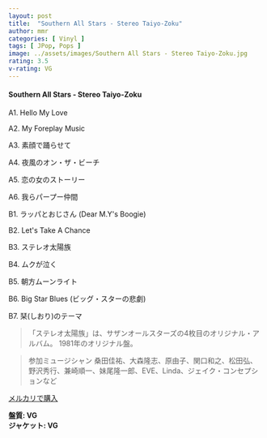 ```yaml
---
layout: post
title:  "Southern All Stars - Stereo Taiyo-Zoku"
author: mmr
categories: [ Vinyl ]
tags: [ JPop, Pops ]
image: ../assets/images/Southern All Stars - Stereo Taiyo-Zoku.jpg
rating: 3.5
v-rating: VG
---
```


#### Southern All Stars - Stereo Taiyo-Zoku

A1. Hello My Love

A2. My Foreplay Music

A3. 素顔で踊らせて

A4. 夜風のオン・ザ・ビーチ

A5. 恋の女のストーリー

A6. 我らパープー仲間

B1. ラッパとおじさん (Dear M.Y's Boogie)

B2. Let's Take A Chance

B3. ステレオ太陽族

B4. ムクが泣く

B5. 朝方ムーンライト

B6. Big Star Blues (ビッグ・スターの悲劇)

B7. 栞(しおり)のテーマ

> 「ステレオ太陽族」は、サザンオールスターズの4枚目のオリジナル・アルバム。 1981年のオリジナル盤。

> 参加ミュージシャン
桑田佳祐、大森隆志、原由子、関口和之、松田弘、野沢秀行、兼崎順一、妹尾隆一郎、EVE、Linda、ジェイク・コンセプションなど

[メルカリで購入](https://jp.mercari.com/item/m44193861071)

<div class="mt-4 mb-4 d-flex align-items-center">
<strong class="mr-1">盤質: VG</strong>
</div>
<div class="mt-4 mb-4 d-flex align-items-center">
<strong class="mr-1">ジャケット: VG</strong>
</div>
